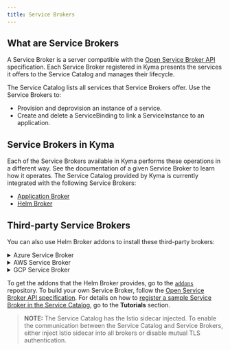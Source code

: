 ```yaml
---
title: Service Brokers
---
```


## What are Service Brokers

A Service Broker is a server compatible with the [Open Service Broker API](https://github.com/openservicebrokerapi/servicebroker/blob/master/spec.md) specification. Each Service Broker registered in Kyma presents the services it offers to the Service Catalog and manages their lifecycle.

The Service Catalog lists all services that Service Brokers offer. Use the Service Brokers to:
* Provision and deprovision an instance of a service.
* Create and delete a ServiceBinding to link a ServiceInstance to an application.

## Service Brokers in Kyma

Each of the Service Brokers available in Kyma performs these operations in a different way. See the documentation of a given Service Broker to learn how it operates. The Service Catalog provided by Kyma is currently integrated with the following Service Brokers:

* [Application Broker](../../../05-technical-reference/03-architecture/ac-01-application-connector-components.md#application-broker)
* [Helm Broker](./smgt-10-hb-overview.md)

## Third-party Service Brokers

You can also use Helm Broker addons to install these third-party brokers:

<div tabs name="brokers" group="brokers">
  <details>
  <summary label="azure-service-broker">
  Azure Service Broker
  </summary>

  The Microsoft Azure Service Broker is an open-source, [Open Service Broker](https://www.openservicebrokerapi.org/)-compatible API server that provisions managed services in the Microsoft Azure public cloud. Kyma provides the Namespace-scoped Azure Service Broker. In each Namespace, you can configure the Azure Service Broker against different subscriptions. Install the Azure Service Broker by provisioning the **Azure Service Broker** class provided by the Helm Broker.

  ![azure broker class](./assets/azure-service-broker-class.png)

  Once you provision the **Azure Service Broker** class, the Azure Service Broker classes are available in the Service Catalog view in a given Namespace.
  The Azure Service Broker provides these ServiceClasses to use with the Service Catalog:

  * Azure SQL Database
  * Azure Database for MySQL
  * Azure Redis Cache
  * Azure Application Insights
  * Azure CosmosDB
  * Azure Event Hubs
  * Azure IoT Hub
  * Azure Key Vault
  * Azure SQL Database
  * Azure SQL Database Failover Group
  * Azure Service Bus
  * Azure Storage
  * Azure Text Analytics

  See the details of each ServiceClass and its specification in the Service Catalog UI.

  </details>
  <details>
  <summary label="aws-service-broker">
  AWS Service Broker
  </summary>

  The AWS Service Broker is an open-source, [Open Service Broker](https://www.openservicebrokerapi.org/)-compatible API server that provisions managed services in the AWS public cloud. Kyma provides the Namespace-scoped AWS Service Broker. In each Namespace, you can configure the AWS Service Broker against different subscriptions. Install the AWS Service Broker by provisioning the **AWS Service Broker** class provided by the Helm Broker.

  ![aws broker class](./assets/aws-class.png)

  Once you provision the **AWS Service Broker** class, the AWS Service Broker classes are available in the Service Catalog view in a given Namespace.
  The AWS Service Broker provides these ServiceClasses to use with the Service Catalog:

  * Amazon Athena
  * Amazon EMR
  * Amazon Kinesis
  * Amazon RDS for MariaDB
  * Amazon RDS for PostgreSQL
  * Amazon Translate
  * Amazon KMS
  * Amazon Rekognition
  * Amazon SNS
  * Amazon DynamoDB
  * Amazon Redshift
  * Amazon SQS
  * Amazon Polly
  * Amazon RDS for MySQL
  * Amazon S3
  * Amazon Lex
  * Amazon Route53
  * Amazon ElasticCache
  * Amazon ElasticSearch
  * Amazon DocumentDB
  * Amazon RDS for PostgreSQL
  * Amazon RDS for Oracle
  * Amazon RDS for Mssql
  * Amazon Aurora PostgreSQL
  * Amazon Aurora MySQL

  See the [documentation for each ServiceClass](https://github.com/awslabs/aws-servicebroker/tree/v1.0.0/templates). You can also see the details and specification of each ServiceClass in the Service Catalog UI, after provisioning a given class.

  >**NOTE:** Kyma uses the AWS Service Broker open-source project. To ensure the best performance and stability of the product, Kyma uses a version of the AWS Service Broker that precedes the newest version released by Amazon.

  </details>
  <details>
  <summary label="gcp-service-broker">
  GCP Service Broker
  </summary>

  The GCP Service Broker is an open-source, [Open Service Broker](https://www.openservicebrokerapi.org/)-compatible API server that provisions managed services in the Google Cloud Platform public cloud. Kyma provides the Namespace-scoped GCP Service Broker. In each Namespace, you can configure the GCP Service Broker against different subscriptions. Install the GCP Service Broker by provisioning the **GCP Service Broker** class provided by the Helm Broker.

  ![gcp broker class](./assets/gcp-class.png)

  Once you provision the **GCP Service Broker** class, the GCP Service Broker classes are available in the **Service Catalog** view in the given Namespace.
  The GCP Service Broker provides these ServiceClasses to use with the Service Catalog:

  * Google BigQuery
  * Google Bigtable
  * Google CloudSQL for MySQL
  * Google CloudSQL for PostgreSQL
  * Google Cloud Dataflow
  * Google Cloud Datastore
  * Google Cloud Dialogflow
  * Google Cloud Filestore
  * Google Cloud Firestore
  * Google Cloud Memorystore for Redis API
  * Google Machine Learning APIs
  * Google PubSub
  * Google Spanner
  * Stackdriver Debugger
  * Stackdriver Monitoring
  * Stackdriver Profiler
  * Stackdriver Trace
  * Google Cloud Storage

  See the details of each ServiceClass and its specification in the Service Catalog UI.

   </details>
</div>


To get the addons that the Helm Broker provides, go to the [`addons`](https://github.com/kyma-project/addons) repository. To build your own Service Broker, follow the [Open Service Broker API specification](https://github.com/openservicebrokerapi/servicebroker/blob/master/spec.md). For details on how to [register a sample Service Broker in the Service Catalog](../../../03-tutorials/service-management/smgt-01-hb-broker-registration.md), go to the **Tutorials** section.

>**NOTE:** The Service Catalog has the Istio sidecar injected. To enable the communication between the Service Catalog and Service Brokers, either inject Istio sidecar into all brokers or disable mutual TLS authentication.
